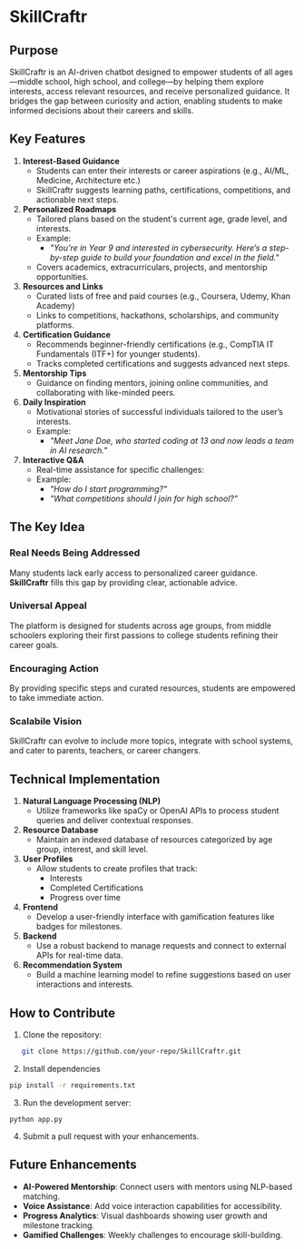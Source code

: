 # SkillCraftr

## Purpose

SkillCraftr is an AI-driven chatbot designed to empower students of all ages—middle school, high school, and college—by helping them explore interests, access relevant resources, and receive personalized guidance. It bridges the gap between curiosity and action, enabling students to make informed decisions about their careers and skills.

## Key Features
1. **Interest-Based Guidance**
   - Students can enter their interests or career aspirations (e.g., AI/ML, Medicine, Architecture etc.)
   - SkillCraftr suggests learning paths, certifications, competitions, and actionable next steps.
2. **Personalized Roadmaps**
   - Tailored plans based on the student's current age, grade level, and interests.
   - Example:
     - *"You’re in Year 9 and interested in cybersecurity. Here’s a step-by-step guide to build your foundation and excel in the field."*
   - Covers academics, extracurriculars, projects, and mentorship opportunities.
3. **Resources and Links**
   - Curated lists of free and paid courses (e.g., Coursera, Udemy, Khan Academy)
   - Links to competitions, hackathons, scholarships, and community platforms.
4. **Certification Guidance**
   - Recommends beginner-friendly certifications (e.g., CompTIA IT Fundamentals (ITF+) for younger students).
   - Tracks completed certifications and suggests advanced next steps.
5. **Mentorship Tips**
   - Guidance on finding mentors, joining online communities, and collaborating with like-minded peers.
6. **Daily Inspiration**
   - Motivational stories of successful individuals tailored to the user’s interests.
   - Example:
     - *"Meet Jane Doe, who started coding at 13 and now leads a team in AI research."*
7. **Interactive Q&A**
   - Real-time assistance for specific challenges:
   - Example:
     - *"How do I start programming?"*
     - *"What competitions should I join for high school?"*
   
## The Key Idea

### Real Needs Being Addressed
Many students lack early access to personalized career guidance. **SkillCraftr** fills this gap by providing clear, actionable advice.

### Universal Appeal
The platform is designed for students across age groups, from middle schoolers exploring their first passions to college students refining their career goals.

### Encouraging Action
By providing specific steps and curated resources, students are empowered to take immediate action.

### Scalabile Vision
SkillCraftr can evolve to include more topics, integrate with school systems, and cater to parents, teachers, or career changers.

## Technical Implementation

1. **Natural Language Processing (NLP)**
   - Utilize frameworks like spaCy or OpenAI APIs to process student queries and deliver contextual responses.
2. **Resource Database**
   - Maintain an indexed database of resources categorized by age group, interest, and skill level.
3. **User Profiles**
   - Allow students to create profiles that track:
     - Interests
     - Completed Certifications
     - Progress over time
4. **Frontend**
   - Develop a user-friendly interface with gamification features like badges for milestones.
5. **Backend**
   - Use a robust backend to manage requests and connect to external APIs for real-time data.
6. **Recommendation System**
   - Build a machine learning model to refine suggestions based on user interactions and interests.

## How to Contribute

1. Clone the repository:
```bash
   git clone https://github.com/your-repo/SkillCraftr.git
```

2. Install dependencies
```bash
pip install -r requirements.txt
```

3. Run the development server:
```
python app.py
```

4. Submit a pull request with your enhancements.

## Future Enhancements

- **AI-Powered Mentorship**: Connect users with mentors using NLP-based matching.
- **Voice Assistance**: Add voice interaction capabilities for accessibility.
- **Progress Analytics**: Visual dashboards showing user growth and milestone tracking.
- **Gamified Challenges**: Weekly challenges to encourage skill-building.
